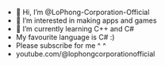 - 👋 Hi, I’m @LoPhong-Corporation-Official
- 👀 I’m interested in making apps and games
- 🌱 I’m currently learning C++ and C#
- My favourite language is C# :)
- Please subscribe for me ^ ^
- youtube.com/@lophongcorporationofficial

<!---
LoPhong-Corporation-Official/LoPhong-Corporation-Official is a ✨ special ✨ repository because its `README.md` (this file) appears on your GitHub profile.
You can click the Preview link to take a look at your changes.
--->
